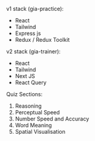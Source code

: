 v1 stack (gia-practice):

- React
- Tailwind
- Express js
- Redux / Redux Toolkit

v2 stack (gia-trainer):

- React
- Tailwind
- Next JS
- React Query

Quiz Sections:

1. Reasoning
2. Perceptual Speed
3. Number Speed and Accuracy
4. Word Meaning
5. Spatial Visualisation
